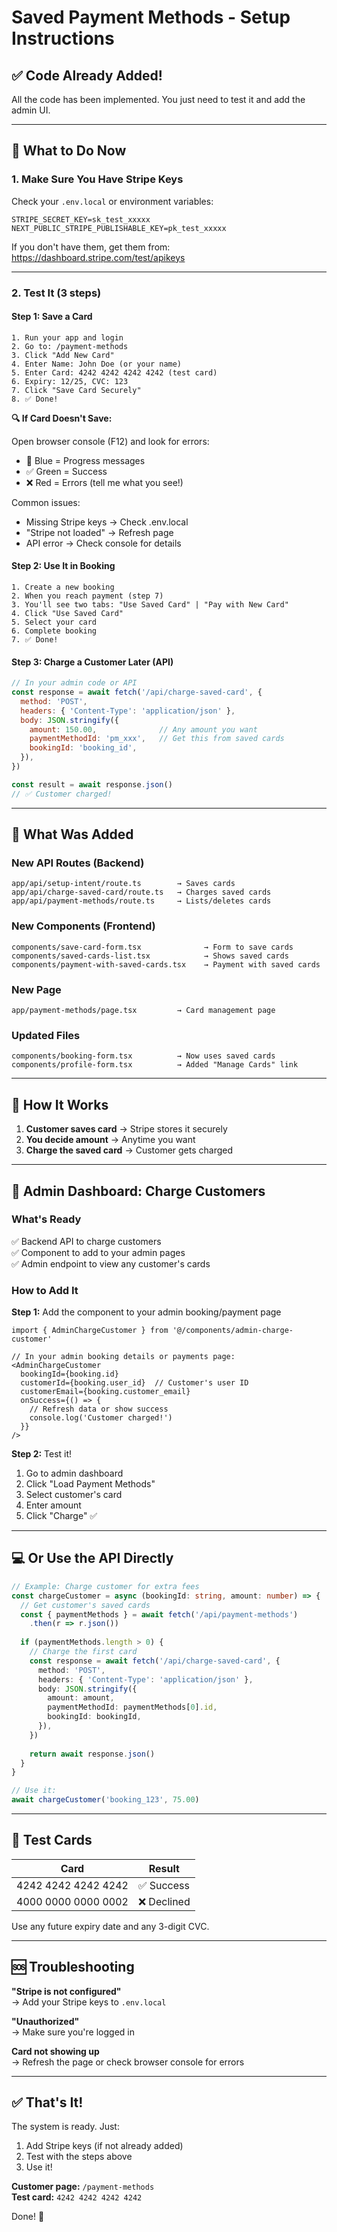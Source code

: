 # Saved Payment Methods - Setup Instructions

## ✅ Code Already Added!

All the code has been implemented. You just need to test it and add the admin UI.

---

## 🚀 What to Do Now

### 1. Make Sure You Have Stripe Keys

Check your `.env.local` or environment variables:

```env
STRIPE_SECRET_KEY=sk_test_xxxxx
NEXT_PUBLIC_STRIPE_PUBLISHABLE_KEY=pk_test_xxxxx
```

If you don't have them, get them from: https://dashboard.stripe.com/test/apikeys

---

### 2. Test It (3 steps)

#### Step 1: Save a Card
```
1. Run your app and login
2. Go to: /payment-methods
3. Click "Add New Card"
4. Enter Name: John Doe (or your name)
5. Enter Card: 4242 4242 4242 4242 (test card)
6. Expiry: 12/25, CVC: 123
7. Click "Save Card Securely"
8. ✅ Done!
```

**🔍 If Card Doesn't Save:**

Open browser console (F12) and look for errors:
- 🔵 Blue = Progress messages
- ✅ Green = Success
- ❌ Red = Errors (tell me what you see!)

Common issues:
- Missing Stripe keys → Check .env.local
- "Stripe not loaded" → Refresh page
- API error → Check console for details

#### Step 2: Use It in Booking
```
1. Create a new booking
2. When you reach payment (step 7)
3. You'll see two tabs: "Use Saved Card" | "Pay with New Card"
4. Click "Use Saved Card"
5. Select your card
6. Complete booking
7. ✅ Done!
```

#### Step 3: Charge a Customer Later (API)
```javascript
// In your admin code or API
const response = await fetch('/api/charge-saved-card', {
  method: 'POST',
  headers: { 'Content-Type': 'application/json' },
  body: JSON.stringify({
    amount: 150.00,              // Any amount you want
    paymentMethodId: 'pm_xxx',   // Get this from saved cards
    bookingId: 'booking_id',
  }),
})

const result = await response.json()
// ✅ Customer charged!
```

---

## 📁 What Was Added

### New API Routes (Backend)
```
app/api/setup-intent/route.ts        → Saves cards
app/api/charge-saved-card/route.ts   → Charges saved cards
app/api/payment-methods/route.ts     → Lists/deletes cards
```

### New Components (Frontend)
```
components/save-card-form.tsx              → Form to save cards
components/saved-cards-list.tsx            → Shows saved cards
components/payment-with-saved-cards.tsx    → Payment with saved cards
```

### New Page
```
app/payment-methods/page.tsx         → Card management page
```

### Updated Files
```
components/booking-form.tsx          → Now uses saved cards
components/profile-form.tsx          → Added "Manage Cards" link
```

---

## 🎯 How It Works

1. **Customer saves card** → Stripe stores it securely
2. **You decide amount** → Anytime you want
3. **Charge the saved card** → Customer gets charged

---

## 🔧 Admin Dashboard: Charge Customers

### What's Ready
✅ Backend API to charge customers  
✅ Component to add to your admin pages  
✅ Admin endpoint to view any customer's cards  

### How to Add It

**Step 1:** Add the component to your admin booking/payment page

```tsx
import { AdminChargeCustomer } from '@/components/admin-charge-customer'

// In your admin booking details or payments page:
<AdminChargeCustomer 
  bookingId={booking.id}
  customerId={booking.user_id}  // Customer's user ID
  customerEmail={booking.customer_email}
  onSuccess={() => {
    // Refresh data or show success
    console.log('Customer charged!')
  }}
/>
```

**Step 2:** Test it!
1. Go to admin dashboard
2. Click "Load Payment Methods"
3. Select customer's card
4. Enter amount
5. Click "Charge" ✅

---

## 💻 Or Use the API Directly

```typescript
// Example: Charge customer for extra fees
const chargeCustomer = async (bookingId: string, amount: number) => {
  // Get customer's saved cards
  const { paymentMethods } = await fetch('/api/payment-methods')
    .then(r => r.json())
  
  if (paymentMethods.length > 0) {
    // Charge the first card
    const response = await fetch('/api/charge-saved-card', {
      method: 'POST',
      headers: { 'Content-Type': 'application/json' },
      body: JSON.stringify({
        amount: amount,
        paymentMethodId: paymentMethods[0].id,
        bookingId: bookingId,
      }),
    })
    
    return await response.json()
  }
}

// Use it:
await chargeCustomer('booking_123', 75.00)
```

---

## 🧪 Test Cards

| Card | Result |
|------|--------|
| 4242 4242 4242 4242 | ✅ Success |
| 4000 0000 0000 0002 | ❌ Declined |

Use any future expiry date and any 3-digit CVC.

---

## 🆘 Troubleshooting

**"Stripe is not configured"**  
→ Add your Stripe keys to `.env.local`

**"Unauthorized"**  
→ Make sure you're logged in

**Card not showing up**  
→ Refresh the page or check browser console for errors

---

## ✅ That's It!

The system is ready. Just:
1. Add Stripe keys (if not already added)
2. Test with the steps above
3. Use it!

**Customer page:** `/payment-methods`  
**Test card:** `4242 4242 4242 4242`

Done! 🎉

